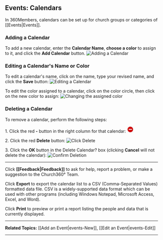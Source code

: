 ## Events: Calendars

In 360Members, calendars can be set up for church groups or categories
of [[Events|Events]].

### Adding a Calendar

To add a new calendar, enter the **Calendar Name**, **choose a color**
to assign to it, and click the **Add Calendar** button. ![Adding a
Calendar](images/Events_Calendars_01.JPG "Adding a Calendar")

### Editing a Calendar's Name or Color

To edit a calendar's name, click on the name, type your revised name,
and click the **Save** button: ![Editing a
Calendar](images/Events_Calendars_02.JPG "Editing a Calendar")

To edit the color assigned to a calendar, click on the color circle,
then click on the new color to assign: ![Changing the assigned
color](images/Events_Calendars_03.JPG "Changing the assigned color")

### Deleting a Calendar

To remove a calendar, perform the following steps:

​1. Click the red **-** button in the right column for that calendar:
![Click the circle](images/Events_Calendars_04.JPG "Click the circle")

​2. Click the red **Delete** button: ![Click
Delete](images/Events_Calendars_05.JPG "Click Delete")

​3. Click the **OK** button in the Delete Calendar? box (clicking
**Cancel** will not delete the calendar): ![Confirm
Deletion](images/Events_Calendars_06.JPG "Confirm Deletion")

* * * * *

Click **[[Feedback|Feedback]]** to ask for help, report a problem, or make a
suggestion to the Church360° Team.

Click **Export** to export the calendar list to a CSV (Comma-Separated
Values) formatted data file. CSV is a widely-supported data format which
can be used with other programs (including Windows Notepad, Microsoft
Access, Excel, and Word).

Click **Print** to preview or print a report listing the people and data
that is currently displayed.

* * * * *

**Related Topics:** [[Add an Event|events-New]], [[Edit an
Event|events-Edit]]

* * * * *
